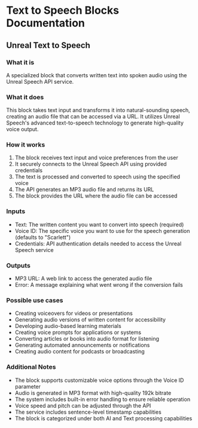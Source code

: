 
# Text to Speech Blocks Documentation

## Unreal Text to Speech

### What it is
A specialized block that converts written text into spoken audio using the Unreal Speech API service.

### What it does
This block takes text input and transforms it into natural-sounding speech, creating an audio file that can be accessed via a URL. It utilizes Unreal Speech's advanced text-to-speech technology to generate high-quality voice output.

### How it works
1. The block receives text input and voice preferences from the user
2. It securely connects to the Unreal Speech API using provided credentials
3. The text is processed and converted to speech using the specified voice
4. The API generates an MP3 audio file and returns its URL
5. The block provides the URL where the audio file can be accessed

### Inputs
- Text: The written content you want to convert into speech (required)
- Voice ID: The specific voice you want to use for the speech generation (defaults to "Scarlett")
- Credentials: API authentication details needed to access the Unreal Speech service

### Outputs
- MP3 URL: A web link to access the generated audio file
- Error: A message explaining what went wrong if the conversion fails

### Possible use cases
- Creating voiceovers for videos or presentations
- Generating audio versions of written content for accessibility
- Developing audio-based learning materials
- Creating voice prompts for applications or systems
- Converting articles or books into audio format for listening
- Generating automated announcements or notifications
- Creating audio content for podcasts or broadcasting

### Additional Notes
- The block supports customizable voice options through the Voice ID parameter
- Audio is generated in MP3 format with high-quality 192k bitrate
- The system includes built-in error handling to ensure reliable operation
- Voice speed and pitch can be adjusted through the API
- The service includes sentence-level timestamp capabilities
- The block is categorized under both AI and Text processing capabilities


